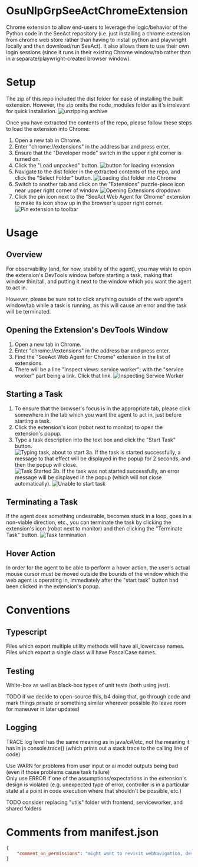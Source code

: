 # OsuNlpGrpSeeActChromeExtension

Chrome extension to allow end-users to leverage the logic/behavior of the Python code in the SeeAct repository (i.e.
just installing a chrome extension from chrome web store rather than having to install python and playwright locally and
then download/run SeeAct). It also allows them to use their own login sessions (since it runs in their existing Chrome
window/tab rather than in a separate/playwright-created browser window).

# Setup

The zip of this repo included the dist folder for ease of installing the built extension. However, the zip omits the 
node_modules folder as it's irrelevant for quick installation.
![unzipping archive](images/unzipping.png)

Once you have extracted the contents of the repo, please follow these steps to load the extension into Chrome:
1. Open a new tab in Chrome.
2. Enter "chrome://extensions" in the address bar and press enter.
3. Ensure that the "Developer mode" switch in the upper right corner is turned on.
4. Click the "Load unpacked" button.
![button for loading extension](images/setup_step4.png)
5. Navigate to the dist folder in the extracted contents of the repo, and click the "Select Folder" button.
![Loading dist folder into Chrome](images/loading_dist_into_chrome.png)
6. Switch to another tab and click on the "Extensions" puzzle-piece icon near upper right corner of window
![Opening Extensions dropdown](images/setup_step6.png)
7. Click the pin icon next to the "SeeAct Web Agent for Chrome" extension to make its icon show up in the browser's upper right corner. 
![Pin extension to toolbar](images/pinning_extension.png)

# Usage

## Overview

For observability (and, for now, stability of the agent), you may wish to open the extension's DevTools window
before starting a task, making that window thin/tall, and putting it next to the window which you want the agent to act in.

However, please be sure not to click anything outside of the web agent's window/tab while a task is running, as this
will cause an error and the task will be terminated.

## Opening the Extension's DevTools Window
1. Open a new tab in Chrome.
2. Enter "chrome://extensions" in the address bar and press enter.
3. Find the "SeeAct Web Agent for Chrome" extension in the list of extensions.
4. There will be a line "Inspect views: service worker"; with the "service worker" part being a link. Click that link.
![Inspecting Service Worker](images/open_service_worker_console.png)

## Starting a Task

1. To ensure that the browser's focus is in the appropriate tab, please click somewhere in the tab which you want the 
agent to act in, just before starting a task.
2. Click the extension's icon (robot next to monitor) to open the extension's popup.
3. Type a task description into the text box and click the "Start Task" button.  
![Typing task, about to start](images/entering_task.png)
    3a. If the task is started successfully, a message to that effect will be displayed in the popup for 2 seconds, and then the popup will close.  
    ![Task Started](images/task_started.png)
    3b. If the task was not started successfully, an error message will be displayed in the popup (which will not close automatically).
    ![Unable to start task](images/task_start_failed.png)

## Terminating a Task
If the agent does something undesirable, becomes stuck in a loop, goes in a non-viable direction, etc.,
you can terminate the task by clicking the extension's icon (robot next to monitor) and then clicking the 
"Terminate Task" button.
![Task termination](images/task_termination.png)

## Hover Action

In order for the agent to be able to perform a hover action, the user's actual mouse cursor must be moved outside the
bounds of the window which the web agent is operating in, immediately after the "start task" button had been clicked 
in the extension's popup.

# Conventions

## Typescript

Files which export multiple utility methods will have all_lowercase names. Files which export a single class will have
PascalCase names.

## Testing

White-box as well as black-box types of unit tests (both using jest).

TODO if we decide to open-source this, b4 doing that, go through code and mark things private or something similar
wherever possible (to leave room for maneuver in later updates)

## Logging

TRACE log level has the same meaning as in java/c#/etc, not the meaning it has in js console.trace() (which prints out a stack trace to the calling line of code)

Use WARN for problems from user input or ai model outputs being bad (even if those problems cause task failure)  
Only use ERROR if one of the assumptions/expectations in the extension's design is violated (e.g. unexpected type of error, controller is in a particular state at a point in code execution where that shouldn't be possible, etc.)


TODO consider replacing "utils" folder with frontend, serviceworker, and shared folders


# Comments from manifest.json

```json
{
    "comment_on_permissions": "might want to revisit webNavigation, desktopCapture, sidePanel, storage (e.g. will need storage if given requirement for actual persistence of logs; there's a small chance that that might open a can of worms in terms of user data/PII/privacy responsibilities)"
}
```